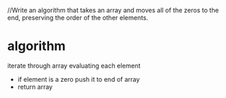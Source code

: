 //Write an algorithm that takes an array and moves all of the zeros to the end, preserving the order of the other elements.

# algorithm
iterate through array evaluating each element
 - if element is a zero push it to end of array
 - return array
